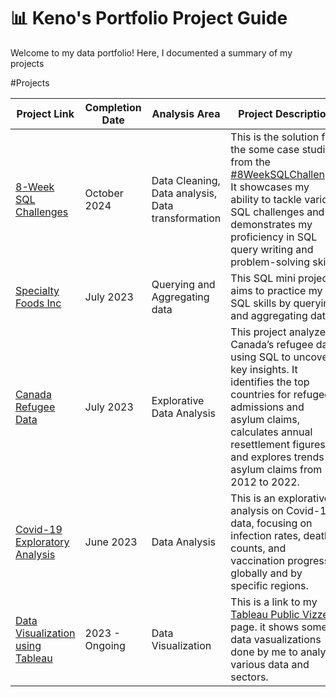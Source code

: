 # 📊 Keno's Portfolio Project Guide

Welcome to my data portfolio! Here, I documented a summary of my projects

#Projects 

| Project Link | Completion Date | Analysis Area | Project Description |
| ---|---|---|---|
| [8-Week SQL Challenges](https://github.com/osimakeno/8-Weeks-SQL-Challenge) | October 2024 | Data Cleaning, Data analysis, Data transformation | This is the solution for the some case studies from the [#8WeekSQLChallenge](https://8weeksqlchallenge.com). It showcases my ability to tackle various SQL challenges and demonstrates my proficiency in SQL query writing and problem-solving skills. |
| [Specialty Foods Inc](https://github.com/osimakeno/SpecialtyFoods/blob/main/SpecialtyFoodsExporing.ipynb) | July 2023 | Querying and Aggregating data |  This SQL mini project aims to practice my SQL skills by querying and aggregating data.|
|[Canada Refugee Data](https://github.com/osimakeno/RefugeeData/blob/main/Refugee.sql) | July 2023 | Explorative Data Analysis | This project analyzes Canada’s refugee data using SQL to uncover key insights. It identifies the top countries for refugee admissions and asylum claims, calculates annual resettlement figures, and explores trends in asylum claims from 2012 to 2022.|
| [Covid-19 Exploratory Analysis](https://github.com/osimakeno/CovidData) | June 2023 | Data Analysis | This is an explorative analysis on Covid-19 data, focusing on infection rates, death counts, and vaccination progress globally and by specific regions. |
| [Data Visualization using Tableau](https://public.tableau.com/app/profile/keno.osima/vizzes) | 2023 - Ongoing | Data Visualization | This is a link to my [Tableau Public Vizzes](https://public.tableau.com/app/profile/keno.osima/vizzes) page. it shows some data vasualizations done by me to analyse various data and sectors.| 
